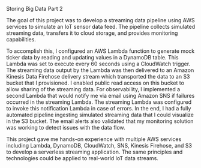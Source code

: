 Storing Big Data Part 2 

The goal of this project was to develop a streaming data pipeline using AWS services to simulate an IoT sensor data feed. The pipeline collects simulated streaming data, transfers it to cloud storage, and provides monitoring capabilities. 

To accomplish this, I configured an AWS Lambda function to generate mock ticker data by reading and updating values in a DynamoDB table. This Lambda was set to execute every 60 seconds using a CloudWatch trigger. The streaming data output by the Lambda was then delivered to an Amazon Kinesis Data Firehose delivery stream which transported the data to an S3 bucket that I provisioned. I enabled public read access on this bucket to allow sharing of the streaming data.
For observability, I implemented a second Lambda that would notify me via email using Amazon SNS if failures occurred in the streaming Lambda. The streaming Lambda was configured to invoke this notification Lambda in case of errors. 
In the end, I had a fully automated pipeline ingesting simulated streaming data that I could visualize in the S3 bucket. The email alerts also validated that my monitoring solution was working to detect issues with the data flow. 

This project gave me hands-on experience with multiple AWS services including Lambda, DynamoDB, CloudWatch, SNS, Kinesis Firehose, and S3 to develop a serverless streaming application. The same principles and technologies could be applied to real-world IoT data streams.
